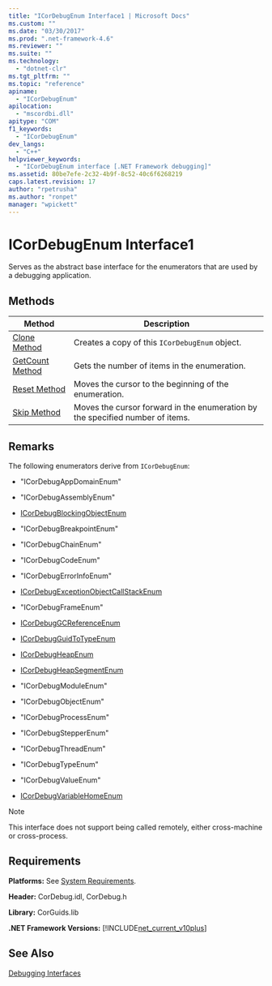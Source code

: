 ```yaml
---
title: "ICorDebugEnum Interface1 | Microsoft Docs"
ms.custom: ""
ms.date: "03/30/2017"
ms.prod: ".net-framework-4.6"
ms.reviewer: ""
ms.suite: ""
ms.technology: 
  - "dotnet-clr"
ms.tgt_pltfrm: ""
ms.topic: "reference"
apiname: 
  - "ICorDebugEnum"
apilocation: 
  - "mscordbi.dll"
apitype: "COM"
f1_keywords: 
  - "ICorDebugEnum"
dev_langs: 
  - "C++"
helpviewer_keywords: 
  - "ICorDebugEnum interface [.NET Framework debugging]"
ms.assetid: 80be7efe-2c32-4b9f-8c52-40c6f6268219
caps.latest.revision: 17
author: "rpetrusha"
ms.author: "ronpet"
manager: "wpickett"
---
```

# ICorDebugEnum Interface1
Serves as the abstract base interface for the enumerators that are used by a debugging application.  
  
## Methods  
  
|Method|Description|  
|------------|-----------------|  
|[Clone Method](../../../../docs/framework/unmanaged-api/debugging/icordebugenum-clone-method.md)|Creates a copy of this `ICorDebugEnum` object.|  
|[GetCount Method](../../../../docs/framework/unmanaged-api/debugging/icordebugenum-getcount-method.md)|Gets the number of items in the enumeration.|  
|[Reset Method](../../../../docs/framework/unmanaged-api/debugging/icordebugenum-reset-method.md)|Moves the cursor to the beginning of the enumeration.|  
|[Skip Method](../../../../docs/framework/unmanaged-api/debugging/icordebugenum-skip-method.md)|Moves the cursor forward in the enumeration by the specified number of items.|  
  
## Remarks  
 The following enumerators derive from `ICorDebugEnum`:  
  
-   "ICorDebugAppDomainEnum"  
  
-   "ICorDebugAssemblyEnum"  
  
-   [ICorDebugBlockingObjectEnum](../../../../docs/framework/unmanaged-api/debugging/icordebugblockingobjectenum-interface.md)  
  
-   "ICorDebugBreakpointEnum"  
  
-   "ICorDebugChainEnum"  
  
-   "ICorDebugCodeEnum"  
  
-   "ICorDebugErrorInfoEnum"  
  
-   [ICorDebugExceptionObjectCallStackEnum](../../../../docs/framework/unmanaged-api/debugging/icordebugexceptionobjectcallstackenum-interface.md)  
  
-   "ICorDebugFrameEnum"  
  
-   [ICorDebugGCReferenceEnum](../../../../docs/framework/unmanaged-api/debugging/icordebuggcreferenceenum-interface.md)  
  
-   [ICorDebugGuidToTypeEnum](../../../../docs/framework/unmanaged-api/debugging/icordebugguidtotypeenum-interface.md)  
  
-   [ICorDebugHeapEnum](../../../../docs/framework/unmanaged-api/debugging/icordebugheapenum-interface.md)  
  
-   [ICorDebugHeapSegmentEnum](../../../../docs/framework/unmanaged-api/debugging/icordebugheapsegmentenum-interface.md)  
  
-   "ICorDebugModuleEnum"  
  
-   "ICorDebugObjectEnum"  
  
-   "ICorDebugProcessEnum"  
  
-   "ICorDebugStepperEnum"  
  
-   "ICorDebugThreadEnum"  
  
-   "ICorDebugTypeEnum"  
  
-   "ICorDebugValueEnum"  
  
-   [ICorDebugVariableHomeEnum](../../../../docs/framework/unmanaged-api/debugging/icordebugvariablehomeenum-interface.md)  
  
> [!NOTE]
>  This interface does not support being called remotely, either cross-machine or cross-process.  
  
## Requirements  
 **Platforms:** See [System Requirements](../../../../docs/framework/getting-started/system-requirements.md).  
  
 **Header:** CorDebug.idl, CorDebug.h  
  
 **Library:** CorGuids.lib  
  
 **.NET Framework Versions:** [!INCLUDE[net_current_v10plus](../../../../includes/net-current-v10plus-md.md)]  
  
## See Also  
 [Debugging Interfaces](../../../../docs/framework/unmanaged-api/debugging/debugging-interfaces.md)